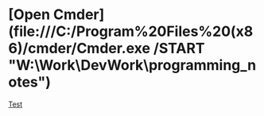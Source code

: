 # [Open Cmder](file:///C:/Program%20Files%20(x86)/cmder/Cmder.exe /START "W:\Work\DevWork\programming_notes")

[Test](file:///W:/Work/DevWork/programming_notes/cmder.bat)
